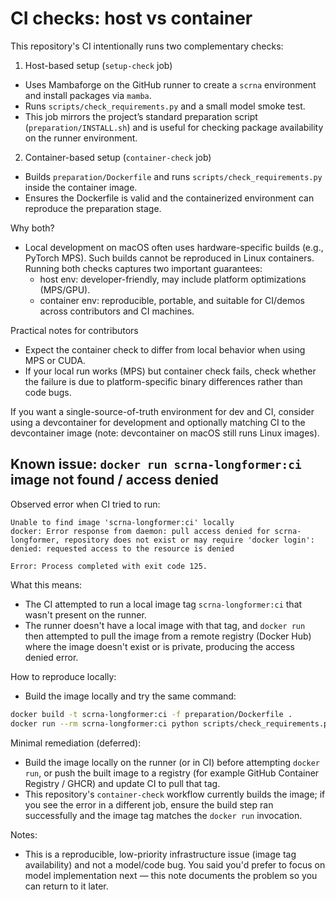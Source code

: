 CI checks: host vs container
=============================

This repository's CI intentionally runs two complementary checks:

1) Host-based setup (`setup-check` job)
- Uses Mambaforge on the GitHub runner to create a `scrna` environment and install packages via `mamba`.
- Runs `scripts/check_requirements.py` and a small model smoke test.
- This job mirrors the project’s standard preparation script (`preparation/INSTALL.sh`) and is useful for
  checking package availability on the runner environment.

2) Container-based setup (`container-check` job)
- Builds `preparation/Dockerfile` and runs `scripts/check_requirements.py` inside the container image.
- Ensures the Dockerfile is valid and the containerized environment can reproduce the preparation stage.

Why both?
- Local development on macOS often uses hardware-specific builds (e.g., PyTorch MPS). Such builds cannot
  be reproduced in Linux containers. Running both checks captures two important guarantees:
  - host env: developer-friendly, may include platform optimizations (MPS/GPU).
  - container env: reproducible, portable, and suitable for CI/demos across contributors and CI machines.

Practical notes for contributors
- Expect the container check to differ from local behavior when using MPS or CUDA.
- If your local run works (MPS) but container check fails, check whether the failure is due to platform-specific
  binary differences rather than code bugs.

If you want a single-source-of-truth environment for dev and CI, consider using a devcontainer for development
and optionally matching CI to the devcontainer image (note: devcontainer on macOS still runs Linux images).

## Known issue: `docker run scrna-longformer:ci` image not found / access denied

Observed error when CI tried to run:

```
Unable to find image 'scrna-longformer:ci' locally
docker: Error response from daemon: pull access denied for scrna-longformer, repository does not exist or may require 'docker login': denied: requested access to the resource is denied

Error: Process completed with exit code 125.
```

What this means:
- The CI attempted to run a local image tag `scrna-longformer:ci` that wasn't present on the runner.
- The runner doesn't have a local image with that tag, and `docker run` then attempted to pull the image from a remote
  registry (Docker Hub) where the image doesn't exist or is private, producing the access denied error.

How to reproduce locally:
- Build the image locally and try the same command:

```bash
docker build -t scrna-longformer:ci -f preparation/Dockerfile .
docker run --rm scrna-longformer:ci python scripts/check_requirements.py
```

Minimal remediation (deferred):
- Build the image locally on the runner (or in CI) before attempting `docker run`, or push the built image to a registry
  (for example GitHub Container Registry / GHCR) and update CI to pull that tag.
- This repository's `container-check` workflow currently builds the image; if you see the error in a different job, ensure
  the build step ran successfully and the image tag matches the `docker run` invocation.

Notes:
- This is a reproducible, low-priority infrastructure issue (image tag availability) and not a model/code bug. You said
  you'd prefer to focus on model implementation next — this note documents the problem so you can return to it later.
